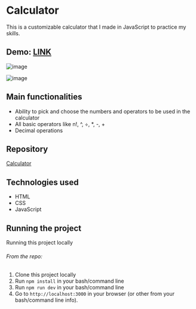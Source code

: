 # Calculator

This is a customizable calculator that I made in JavaScript to practice my skills.
## Demo: [LINK](https://cheery-beignet-997a92.netlify.app)

![image](https://user-images.githubusercontent.com/27691628/225562824-be8e01a7-4cfb-4443-92e7-6da4e42d511a.png)

![image](https://user-images.githubusercontent.com/27691628/225565488-cdcbacd5-f361-408a-926b-b6d06e7e8b6c.png)


## Main functionalities
- Ability to pick and choose the numbers and operators to be used in the calculator
- All basic operators like n!, ^, ÷, *, -, +
- Decimal operations

## Repository
[Calculator](https://github.com/RadekDulisz/calculator.git)

## Technologies used
- HTML
- CSS
- JavaScript

## Running the project

Running this project locally
###### From the repo:

1. Clone this project locally
2. Run `npm install` in your bash/command line
3. Run `npm run dev` in your bash/command line
4. Go to `http://localhost:3000` in your browser (or other from your bash/command line info).

